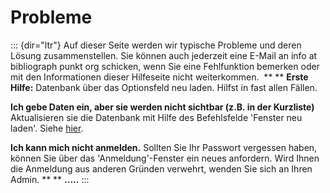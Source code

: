 Probleme
========
::: {dir="ltr"}
Auf dieser Seite werden wir typische Probleme und deren Lösung zusammenstellen. Sie können auch jederzeit eine E-Mail an info at bibliograph punkt org schicken, wenn Sie eine Fehlfunktion bemerken oder mit den Informationen dieser Hilfeseite nicht weiterkommen. 
**
**
**Erste Hilfe:** Datenbank über das Optionsfeld neu laden. Hilfst in fast allen Fällen.


**Ich gebe Daten ein, aber sie werden nicht sichtbar (z.B. in der Kurzliste)**
Aktualisieren sie die Datenbank mit Hilfe des Befehlsfelde 'Fenster neu laden'. Siehe [hier](home/introduction/user-surface/Bild%201%20beschriftet.jpg%3Fattredirects=0).


**Ich kann mich nicht anmelden.**
Sollten Sie Ihr Passwort vergessen haben, können Sie über das 'Anmeldung'-Fenster ein neues anfordern. Wird Ihnen die Anmeldung aus anderen Gründen verwehrt, wenden Sie sich an Ihren Admin.
**
**
**.....**
:::
